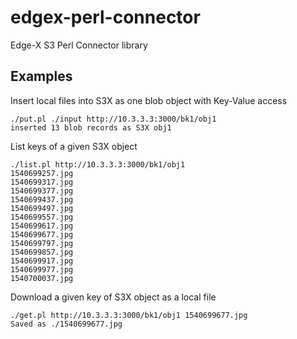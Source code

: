 # edgex-perl-connector
Edge-X S3 Perl Connector library

## Examples

Insert local files into S3X as one blob object with Key-Value access

```
./put.pl ./input http://10.3.3.3:3000/bk1/obj1
inserted 13 blob records as S3X obj1
```

List keys of a given S3X object

```
./list.pl http://10.3.3.3:3000/bk1/obj1
1540699257.jpg
1540699317.jpg
1540699377.jpg
1540699437.jpg
1540699497.jpg
1540699557.jpg
1540699617.jpg
1540699677.jpg
1540699797.jpg
1540699857.jpg
1540699917.jpg
1540699977.jpg
1540700037.jpg
```

Download a given key of S3X object as a local file

```
./get.pl http://10.3.3.3:3000/bk1/obj1 1540699677.jpg
Saved as ./1540699677.jpg
```
